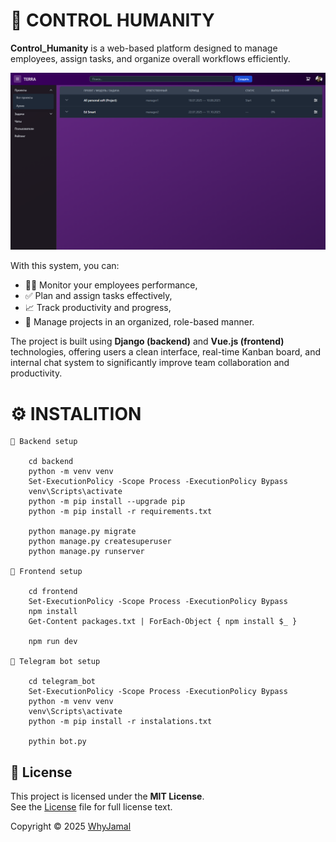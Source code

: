 # 🧠 CONTROL HUMANITY 

**Control_Humanity** is a web-based platform designed to manage employees, assign tasks, and organize overall workflows efficiently.

![Homepage preview](./HomePage.png)

With this system, you can:

- 👨‍💼 Monitor your employees performance,
- ✅ Plan and assign tasks effectively,
- 📈 Track productivity and progress,
- 📅 Manage projects in an organized, role-based manner.

The project is built using **Django (backend)** and **Vue.js (frontend)** technologies, offering users a clean interface, real-time Kanban board, and internal chat system to significantly improve team collaboration and productivity.

# ⚙️ INSTALITION 

    📁 Backend setup 

        cd backend
        python -m venv venv
        Set-ExecutionPolicy -Scope Process -ExecutionPolicy Bypass
        venv\Scripts\activate
        python -m pip install --upgrade pip
        python -m pip install -r requirements.txt

        python manage.py migrate
        python manage.py createsuperuser
        python manage.py runserver

    📁 Frontend setup 
        
        cd frontend
        Set-ExecutionPolicy -Scope Process -ExecutionPolicy Bypass
        npm install
        Get-Content packages.txt | ForEach-Object { npm install $_ }

        npm run dev
    
    📁 Telegram bot setup  
        
        cd telegram_bot
        Set-ExecutionPolicy -Scope Process -ExecutionPolicy Bypass
        python -m venv venv
        venv\Scripts\activate
        python -m pip install -r instalations.txt

        pythin bot.py

## 📄 License

This project is licensed under the **MIT License**.  
See the [License](License) file for full license text.

Copyright © 2025 [WhyJamal](https://github.com/WhyJamal)        